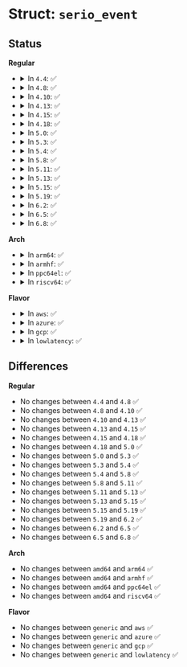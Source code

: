 # Struct: <code>serio_event</code>

## Status
<b>Regular</b>
<ul>
<li>
<details>
<summary>In <code>4.4</code>: ✅</summary>

```c
struct serio_event {
    enum serio_event_type type;
    void *object;
    struct module *owner;
    struct list_head node;
};
```
</details>
</li>
<li>
<details>
<summary>In <code>4.8</code>: ✅</summary>

```c
struct serio_event {
    enum serio_event_type type;
    void *object;
    struct module *owner;
    struct list_head node;
};
```
</details>
</li>
<li>
<details>
<summary>In <code>4.10</code>: ✅</summary>

```c
struct serio_event {
    enum serio_event_type type;
    void *object;
    struct module *owner;
    struct list_head node;
};
```
</details>
</li>
<li>
<details>
<summary>In <code>4.13</code>: ✅</summary>

```c
struct serio_event {
    enum serio_event_type type;
    void *object;
    struct module *owner;
    struct list_head node;
};
```
</details>
</li>
<li>
<details>
<summary>In <code>4.15</code>: ✅</summary>

```c
struct serio_event {
    enum serio_event_type type;
    void *object;
    struct module *owner;
    struct list_head node;
};
```
</details>
</li>
<li>
<details>
<summary>In <code>4.18</code>: ✅</summary>

```c
struct serio_event {
    enum serio_event_type type;
    void *object;
    struct module *owner;
    struct list_head node;
};
```
</details>
</li>
<li>
<details>
<summary>In <code>5.0</code>: ✅</summary>

```c
struct serio_event {
    enum serio_event_type type;
    void *object;
    struct module *owner;
    struct list_head node;
};
```
</details>
</li>
<li>
<details>
<summary>In <code>5.3</code>: ✅</summary>

```c
struct serio_event {
    enum serio_event_type type;
    void *object;
    struct module *owner;
    struct list_head node;
};
```
</details>
</li>
<li>
<details>
<summary>In <code>5.4</code>: ✅</summary>

```c
struct serio_event {
    enum serio_event_type type;
    void *object;
    struct module *owner;
    struct list_head node;
};
```
</details>
</li>
<li>
<details>
<summary>In <code>5.8</code>: ✅</summary>

```c
struct serio_event {
    enum serio_event_type type;
    void *object;
    struct module *owner;
    struct list_head node;
};
```
</details>
</li>
<li>
<details>
<summary>In <code>5.11</code>: ✅</summary>

```c
struct serio_event {
    enum serio_event_type type;
    void *object;
    struct module *owner;
    struct list_head node;
};
```
</details>
</li>
<li>
<details>
<summary>In <code>5.13</code>: ✅</summary>

```c
struct serio_event {
    enum serio_event_type type;
    void *object;
    struct module *owner;
    struct list_head node;
};
```
</details>
</li>
<li>
<details>
<summary>In <code>5.15</code>: ✅</summary>

```c
struct serio_event {
    enum serio_event_type type;
    void *object;
    struct module *owner;
    struct list_head node;
};
```
</details>
</li>
<li>
<details>
<summary>In <code>5.19</code>: ✅</summary>

```c
struct serio_event {
    enum serio_event_type type;
    void *object;
    struct module *owner;
    struct list_head node;
};
```
</details>
</li>
<li>
<details>
<summary>In <code>6.2</code>: ✅</summary>

```c
struct serio_event {
    enum serio_event_type type;
    void *object;
    struct module *owner;
    struct list_head node;
};
```
</details>
</li>
<li>
<details>
<summary>In <code>6.5</code>: ✅</summary>

```c
struct serio_event {
    enum serio_event_type type;
    void *object;
    struct module *owner;
    struct list_head node;
};
```
</details>
</li>
<li>
<details>
<summary>In <code>6.8</code>: ✅</summary>

```c
struct serio_event {
    enum serio_event_type type;
    void *object;
    struct module *owner;
    struct list_head node;
};
```
</details>
</li>
</ul>
<b>Arch</b>
<ul>
<li>
<details>
<summary>In <code>arm64</code>: ✅</summary>

```c
struct serio_event {
    enum serio_event_type type;
    void *object;
    struct module *owner;
    struct list_head node;
};
```
</details>
</li>
<li>
<details>
<summary>In <code>armhf</code>: ✅</summary>

```c
struct serio_event {
    enum serio_event_type type;
    void *object;
    struct module *owner;
    struct list_head node;
};
```
</details>
</li>
<li>
<details>
<summary>In <code>ppc64el</code>: ✅</summary>

```c
struct serio_event {
    enum serio_event_type type;
    void *object;
    struct module *owner;
    struct list_head node;
};
```
</details>
</li>
<li>
<details>
<summary>In <code>riscv64</code>: ✅</summary>

```c
struct serio_event {
    enum serio_event_type type;
    void *object;
    struct module *owner;
    struct list_head node;
};
```
</details>
</li>
</ul>
<b>Flavor</b>
<ul>
<li>
<details>
<summary>In <code>aws</code>: ✅</summary>

```c
struct serio_event {
    enum serio_event_type type;
    void *object;
    struct module *owner;
    struct list_head node;
};
```
</details>
</li>
<li>
<details>
<summary>In <code>azure</code>: ✅</summary>

```c
struct serio_event {
    enum serio_event_type type;
    void *object;
    struct module *owner;
    struct list_head node;
};
```
</details>
</li>
<li>
<details>
<summary>In <code>gcp</code>: ✅</summary>

```c
struct serio_event {
    enum serio_event_type type;
    void *object;
    struct module *owner;
    struct list_head node;
};
```
</details>
</li>
<li>
<details>
<summary>In <code>lowlatency</code>: ✅</summary>

```c
struct serio_event {
    enum serio_event_type type;
    void *object;
    struct module *owner;
    struct list_head node;
};
```
</details>
</li>
</ul>

## Differences
<b>Regular</b>
<ul>
<li>
No changes between <code>4.4</code> and <code>4.8</code> ✅
</li>
<li>
No changes between <code>4.8</code> and <code>4.10</code> ✅
</li>
<li>
No changes between <code>4.10</code> and <code>4.13</code> ✅
</li>
<li>
No changes between <code>4.13</code> and <code>4.15</code> ✅
</li>
<li>
No changes between <code>4.15</code> and <code>4.18</code> ✅
</li>
<li>
No changes between <code>4.18</code> and <code>5.0</code> ✅
</li>
<li>
No changes between <code>5.0</code> and <code>5.3</code> ✅
</li>
<li>
No changes between <code>5.3</code> and <code>5.4</code> ✅
</li>
<li>
No changes between <code>5.4</code> and <code>5.8</code> ✅
</li>
<li>
No changes between <code>5.8</code> and <code>5.11</code> ✅
</li>
<li>
No changes between <code>5.11</code> and <code>5.13</code> ✅
</li>
<li>
No changes between <code>5.13</code> and <code>5.15</code> ✅
</li>
<li>
No changes between <code>5.15</code> and <code>5.19</code> ✅
</li>
<li>
No changes between <code>5.19</code> and <code>6.2</code> ✅
</li>
<li>
No changes between <code>6.2</code> and <code>6.5</code> ✅
</li>
<li>
No changes between <code>6.5</code> and <code>6.8</code> ✅
</li>
</ul>
<b>Arch</b>
<ul>
<li>
No changes between <code>amd64</code> and <code>arm64</code> ✅
</li>
<li>
No changes between <code>amd64</code> and <code>armhf</code> ✅
</li>
<li>
No changes between <code>amd64</code> and <code>ppc64el</code> ✅
</li>
<li>
No changes between <code>amd64</code> and <code>riscv64</code> ✅
</li>
</ul>
<b>Flavor</b>
<ul>
<li>
No changes between <code>generic</code> and <code>aws</code> ✅
</li>
<li>
No changes between <code>generic</code> and <code>azure</code> ✅
</li>
<li>
No changes between <code>generic</code> and <code>gcp</code> ✅
</li>
<li>
No changes between <code>generic</code> and <code>lowlatency</code> ✅
</li>
</ul>
